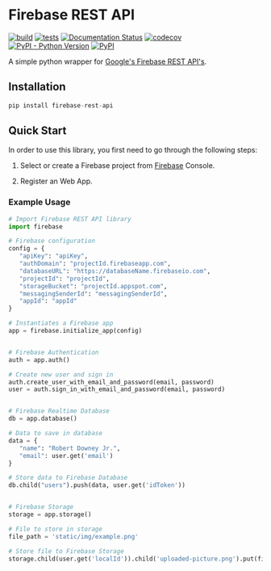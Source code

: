 # Firebase REST API

[![build](https://github.com/AsifArmanRahman/firebase-rest-api/actions/workflows/build.yml/badge.svg)](https://github.com/AsifArmanRahman/firebase-rest-api/actions/workflows/build.yml)
[![tests](https://github.com/AsifArmanRahman/firebase-rest-api/actions/workflows/tests.yml/badge.svg)](https://github.com/AsifArmanRahman/firebase-rest-api/actions/workflows/tests.yml)
[![Documentation Status](https://readthedocs.org/projects/firebase-rest-api/badge/?version=latest)](https://firebase-rest-api.readthedocs.io/en/latest/?badge=latest)
[![codecov](https://codecov.io/gh/AsifArmanRahman/firebase-rest-api/branch/main/graph/badge.svg?token=N7TE1WVZ7W)](https://codecov.io/gh/AsifArmanRahman/firebase-rest-api)
[![PyPI - Python Version](https://img.shields.io/pypi/pyversions/firebase-rest-api?logo=python&logoColor=informational)](https://pypi.org/project/firebase-rest-api/)
[![PyPI](https://img.shields.io/pypi/v/firebase-rest-api?color=blue&logo=pypi&logoColor=white)](https://pypi.org/project/firebase-rest-api/)


A simple python wrapper for [Google's Firebase REST API's](https://firebase.google.com).

## Installation

```python
pip install firebase-rest-api
```


## Quick Start

In order to use this library, you first need to go through the following steps:

1. Select or create a Firebase project from [Firebase](https://console.firebase.google.com) Console.

2. Register an Web App.


### Example Usage

```python
# Import Firebase REST API library
import firebase

# Firebase configuration
config = {
   "apiKey": "apiKey",
   "authDomain": "projectId.firebaseapp.com",
   "databaseURL": "https://databaseName.firebaseio.com",
   "projectId": "projectId",
   "storageBucket": "projectId.appspot.com",
   "messagingSenderId": "messagingSenderId",
   "appId": "appId"
}

# Instantiates a Firebase app
app = firebase.initialize_app(config)


# Firebase Authentication
auth = app.auth()

# Create new user and sign in
auth.create_user_with_email_and_password(email, password)
user = auth.sign_in_with_email_and_password(email, password)


# Firebase Realtime Database
db = app.database()

# Data to save in database
data = {
   "name": "Robert Downey Jr.",
   "email": user.get('email')
}

# Store data to Firebase Database
db.child("users").push(data, user.get('idToken'))


# Firebase Storage
storage = app.storage()

# File to store in storage
file_path = 'static/img/example.png'

# Store file to Firebase Storage
storage.child(user.get('localId')).child('uploaded-picture.png').put(file_path, user.get('idToken'))
```
